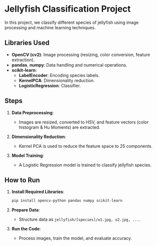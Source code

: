 
# Jellyfish Classification Project

In this project, we classify different species of jellyfish using image processing and machine learning techniques.

## Libraries Used

- **OpenCV (cv2)**: Image processing (resizing, color conversion, feature extraction).
- **pandas**, **numpy**: Data handling and numerical operations.
- **scikit-learn**:
  - **LabelEncoder**: Encoding species labels.
  - **KernelPCA**: Dimensionality reduction.
  - **LogisticRegression**: Classifier.

## Steps

1. **Data Preprocessing**: 
   - Images are resized, converted to HSV, and feature vectors (color histogram & Hu Moments) are extracted.
   
2. **Dimensionality Reduction**: 
   - Kernel PCA is used to reduce the feature space to 25 components.

3. **Model Training**:
   - A Logistic Regression model is trained to classify jellyfish species.

## How to Run

1. **Install Required Libraries**:
   ```bash
   pip install opencv-python pandas numpy scikit-learn
   ```

2. **Prepare Data**: 
   - Structure data as `jellyfish/[species]/o1.jpg, o2.jpg, ...`.

3. **Run the Code**: 
   - Process images, train the model, and evaluate accuracy.
